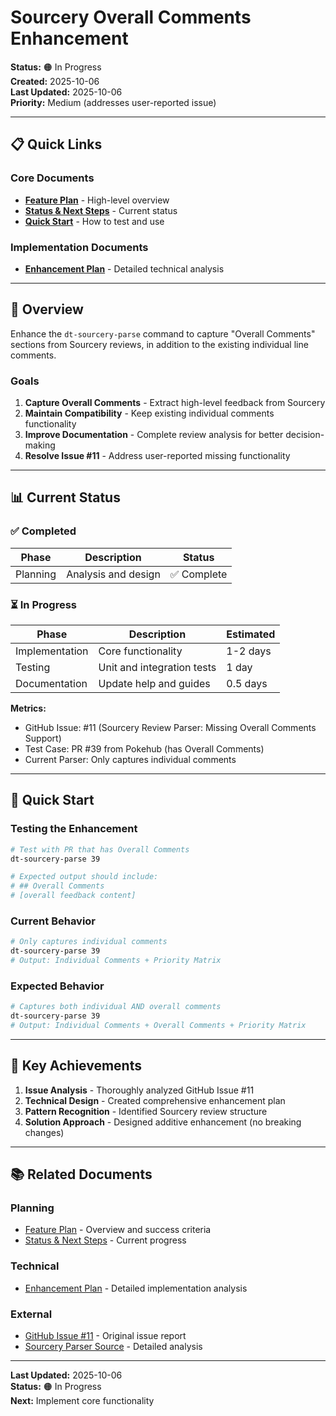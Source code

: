 # Sourcery Overall Comments Enhancement

**Status:** 🟠 In Progress  
**Created:** 2025-10-06  
**Last Updated:** 2025-10-06  
**Priority:** Medium (addresses user-reported issue)

---

## 📋 Quick Links

### Core Documents
- **[Feature Plan](feature-plan.md)** - High-level overview
- **[Status & Next Steps](status-and-next-steps.md)** - Current status
- **[Quick Start](quick-start.md)** - How to test and use

### Implementation Documents
- **[Enhancement Plan](overall-comments-enhancement-plan.md)** - Detailed technical analysis

---

## 🎯 Overview

Enhance the `dt-sourcery-parse` command to capture "Overall Comments" sections from Sourcery reviews, in addition to the existing individual line comments.

### Goals

1. **Capture Overall Comments** - Extract high-level feedback from Sourcery
2. **Maintain Compatibility** - Keep existing individual comments functionality
3. **Improve Documentation** - Complete review analysis for better decision-making
4. **Resolve Issue #11** - Address user-reported missing functionality

---

## 📊 Current Status

### ✅ Completed

| Phase | Description | Status |
|-------|-------------|--------|
| Planning | Analysis and design | ✅ Complete |

### ⏳ In Progress

| Phase | Description | Estimated |
|-------|-------------|-----------|
| Implementation | Core functionality | 1-2 days |
| Testing | Unit and integration tests | 1 day |
| Documentation | Update help and guides | 0.5 days |

**Metrics:**
- GitHub Issue: #11 (Sourcery Review Parser: Missing Overall Comments Support)
- Test Case: PR #39 from Pokehub (has Overall Comments)
- Current Parser: Only captures individual comments

---

## 🚀 Quick Start

### Testing the Enhancement

```bash
# Test with PR that has Overall Comments
dt-sourcery-parse 39

# Expected output should include:
# ## Overall Comments
# [overall feedback content]
```

### Current Behavior
```bash
# Only captures individual comments
dt-sourcery-parse 39
# Output: Individual Comments + Priority Matrix
```

### Expected Behavior
```bash
# Captures both individual AND overall comments
dt-sourcery-parse 39
# Output: Individual Comments + Overall Comments + Priority Matrix
```

---

## 🎊 Key Achievements

1. **Issue Analysis** - Thoroughly analyzed GitHub Issue #11
2. **Technical Design** - Created comprehensive enhancement plan
3. **Pattern Recognition** - Identified Sourcery review structure
4. **Solution Approach** - Designed additive enhancement (no breaking changes)

---

## 📚 Related Documents

### Planning
- [Feature Plan](feature-plan.md) - Overview and success criteria
- [Status & Next Steps](status-and-next-steps.md) - Current progress

### Technical
- [Enhancement Plan](overall-comments-enhancement-plan.md) - Detailed implementation analysis

### External
- [GitHub Issue #11](https://github.com/grimm00/dev-toolkit/issues/11) - Original issue report
- [Sourcery Parser Source](../notes/opportunities/internal/sourcery-overall-comments/overall-comments-enhancement-plan.md) - Detailed analysis

---

**Last Updated:** 2025-10-06  
**Status:** 🟠 In Progress  
**Next:** Implement core functionality

